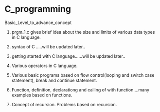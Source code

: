 # C_programming
Basic_Level_to_advance_concept

1. prgm_1.c gives brief idea about the size and limits of various data types in C language.

2. syntax of C .....will be updated later..

3. getting started with C language......will be updated later..

4. Various operators in C language.

5. Various basic programs based on flow control(looping and switch case statement), break and continue statement.

6. Function, definition, declarationg and calling of with function....many examples based on functions.

7. Concept of recursion. Problems based on recursion.

